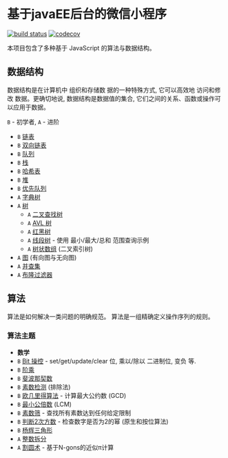 # 基于javaEE后台的微信小程序
[![build status](https://travis-ci.org/trekhleb/javascript-algorithms.svg?branch=master)](https://travis-ci.org/trekhleb/javascript-algorithms)
[![codecov](https://codecov.io/gh/trekhleb/javascript-algorithms/branch/master/graph/badge.svg)](https://codecov.io/gh/trekhleb/javascript-algorithms)

本项目包含了多种基于 JavaScript 的算法与数据结构。

 

## 数据结构

数据结构是在计算机中 组织和存储数 据的一种特殊方式, 它可以高效地 访问和修改 数据。更确切地说, 数据结构是数据值的集合, 它们之间的关系、函数或操作可以应用于数据。

`B` - 初学者, `A` - 进阶

* `B` [链表](src/data-structures/linked-list/README.zh-CN.md)
* `B` [双向链表](src/data-structures/doubly-linked-list/README.zh-CN.md)
* `B` [队列](src/data-structures/queue/README.zh-CN.md)
* `B` [栈](src/data-structures/stack/README.zh-CN.md)
* `B` [哈希表](src/data-structures/hash-table/README.zh-CN.md)
* `B` [堆](src/data-structures/heap/README.zh-CN.md)
* `B` [优先队列](src/data-structures/priority-queue/README.zh-CN.md)
* `A` [字典树](src/data-structures/trie)
* `A` [树](src/data-structures/tree/README.zh-CN.md)
  * `A` [二叉查找树](src/data-structures/tree/binary-search-tree)
  * `A` [AVL 树](src/data-structures/tree/avl-tree)
  * `A` [红黑树](src/data-structures/tree/red-black-tree)
  * `A` [线段树](src/data-structures/tree/segment-tree) - 使用 最小/最大/总和 范围查询示例
  * `A` [树状数组](src/data-structures/tree/fenwick-tree) (二叉索引树)
* `A` [图](src/data-structures/graph/README.zh-CN.md) (有向图与无向图)
* `A` [并查集](src/data-structures/disjoint-set)
* `A` [布隆过滤器](src/data-structures/bloom-filter)

## 算法

算法是如何解决一类问题的明确规范。 算法是一组精确定义操作序列的规则。

### 算法主题

*  **数学**
  * `B` [Bit 操控](src/algorithms/math/bits) - set/get/update/clear 位, 乘以/除以 二进制位, 变负 等.
  * `B` [阶乘](src/algorithms/math/factorial)
  * `B` [斐波那契数](src/algorithms/math/fibonacci)
  * `B` [素数检测](src/algorithms/math/primality-test) (排除法)
  * `B` [欧几里得算法](src/algorithms/math/euclidean-algorithm) - 计算最大公约数 (GCD) 
  * `B` [最小公倍数](src/algorithms/math/least-common-multiple) (LCM)
  * `B` [素数筛](src/algorithms/math/sieve-of-eratosthenes) - 查找所有素数达到任何给定限制
  * `B` [判断2次方数](src/algorithms/math/is-power-of-two) - 检查数字是否为2的幂 (原生和按位算法) 
  * `B` [杨辉三角形](src/algorithms/math/pascal-triangle)
  * `A` [整数拆分](src/algorithms/math/integer-partition)
  * `A` [割圆术](src/algorithms/math/liu-hui) - 基于N-gons的近似π计算
 
